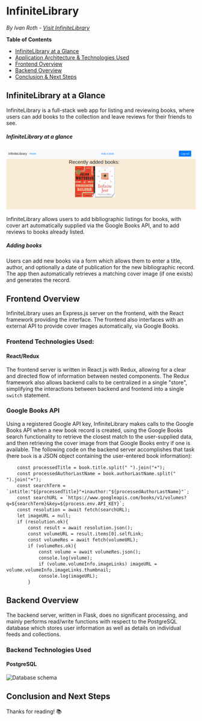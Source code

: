 # InfiniteLibrary
*By Ivan Roth - [Visit InfiniteLibrary](http://the-infinite-library.herokuapp.com/)*

**Table of Contents**
* [InfiniteLibrary at a Glance](#infinitelibrary-at-a-glance)
* [Application Architecture & Technologies Used](#application-architecture)
* [Frontend Overview](#frontend-overview)
* [Backend Overview](#backend-overview)
* [Conclusion & Next Steps](#conclusion-and-next-steps)

## InfiniteLibrary at a Glance
InfiniteLibrary is a full-stack web app for listing and reviewing books, where users can add books to the collection and leave reviews for their friends to see.


##### InfiniteLibrary at a glance
![InfiniteLibrary at a glance](overview.png)

InfiniteLibrary allows users to add bibliographic listings for books, with cover art automatically supplied via the Google Books API, and to add reviews to books already listed.

##### Adding books
<!-- ![Feed search and collection creation](feedsearch.png) -->

Users can add new books via a form which allows them to enter a title, author, and optionally a date of publication for the new bibliographic record. The app then automatically retrieves a matching cover image (if one exists) and generates the record.

## Frontend Overview
InfiniteLibrary uses an Express.js server on the frontend, with the React framework providing the interface. The frontend also interfaces with an external API to provide cover images automatically, via Google Books.

### Frontend Technologies Used:
#### React/Redux
The frontend server is written in React.js with Redux, allowing for a clear and directed flow of information between nested components. The Redux framework also allows backend calls to be centralized in a single "store", simplifying the interactions between backend and frontend into a single ``switch`` statement.

### Google Books API
Using a registered Google API key, InfiniteLibrary makes calls to the Google Books API when a new book record is created, using the Google Books search functionality to retrieve the closest match to the user-supplied data, and then retrieving the cover image from that Google Books entry if one is available. The following code on the backend server accomplishes that task (here ``book`` is a JSON object containing the user-entered book information):

```
    const processedTitle = book.title.split(" ").join("+");
    const processedAuthorLastName = book.authorLastName.split(" ").join("+");
    const searchTerm = `intitle:"${processedTitle}"+inauthor:"${processedAuthorLastName}"`;
    const searchURL = `https://www.googleapis.com/books/v1/volumes?q=${searchTerm}&key=${process.env.API_KEY}`;
    const resolution = await fetch(searchURL);
    let imageURL = null;
    if (resolution.ok){
        const result = await resolution.json();
        const volumeURL = result.items[0].selfLink;
        const volumeRes = await fetch(volumeURL);
        if (volumeRes.ok){
            const volume = await volumeRes.json();
            console.log(volume);
            if (volume.volumeInfo.imageLinks) imageURL = volume.volumeInfo.imageLinks.thumbnail;
            console.log(imageURL);
        }
```

## Backend Overview
The backend server, written in Flask, does no significant processing, and mainly performs read/write functions with respect to the PostgreSQL database which stores user information as well as details on individual feeds and collections.

### Backend Technologies Used
#### PostgreSQL

![Database schema]()

## Conclusion and Next Steps

Thanks for reading! 📚
